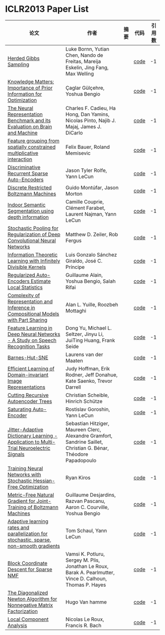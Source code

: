 # ICLR2013 Paper List

|论文|作者|摘要|代码|引用数|
|---|---|---|---|---|
|[Herded Gibbs Sampling](http://arxiv.org/abs/1301.4168)|Luke Bornn, Yutian Chen, Nando de Freitas, Mareija Eskelin, Jing Fang, Max Welling||[code](https://paperswithcode.com/search?q_meta=&q_type=&q=Herded+Gibbs+Sampling)|-1|
|[Knowledge Matters: Importance of Prior Information for Optimization](http://arxiv.org/abs/1301.4083)|Çaglar Gülçehre, Yoshua Bengio||[code](https://paperswithcode.com/search?q_meta=&q_type=&q=Knowledge+Matters:+Importance+of+Prior+Information+for+Optimization)|-1|
|[The Neural Representation Benchmark and its Evaluation on Brain and Machine](http://arxiv.org/abs/1301.3530)|Charles F. Cadieu, Ha Hong, Dan Yamins, Nicolas Pinto, Najib J. Majaj, James J. DiCarlo||[code](https://paperswithcode.com/search?q_meta=&q_type=&q=The+Neural+Representation+Benchmark+and+its+Evaluation+on+Brain+and+Machine)|-1|
|[Feature grouping from spatially constrained multiplicative interaction](http://arxiv.org/abs/1301.3391)|Felix Bauer, Roland Memisevic||[code](https://paperswithcode.com/search?q_meta=&q_type=&q=Feature+grouping+from+spatially+constrained+multiplicative+interaction)|-1|
|[Discriminative Recurrent Sparse Auto-Encoders](http://arxiv.org/abs/1301.3775)|Jason Tyler Rolfe, Yann LeCun||[code](https://paperswithcode.com/search?q_meta=&q_type=&q=Discriminative+Recurrent+Sparse+Auto-Encoders)|-1|
|[Discrete Restricted Boltzmann Machines](http://arxiv.org/abs/1301.3529)|Guido Montúfar, Jason Morton||[code](https://paperswithcode.com/search?q_meta=&q_type=&q=Discrete+Restricted+Boltzmann+Machines)|-1|
|[Indoor Semantic Segmentation using depth information](http://arxiv.org/abs/1301.3572)|Camille Couprie, Clément Farabet, Laurent Najman, Yann LeCun||[code](https://paperswithcode.com/search?q_meta=&q_type=&q=Indoor+Semantic+Segmentation+using+depth+information)|-1|
|[Stochastic Pooling for Regularization of Deep Convolutional Neural Networks](http://arxiv.org/abs/1301.3557)|Matthew D. Zeiler, Rob Fergus||[code](https://paperswithcode.com/search?q_meta=&q_type=&q=Stochastic+Pooling+for+Regularization+of+Deep+Convolutional+Neural+Networks)|-1|
|[Information Theoretic Learning with Infinitely Divisible Kernels](http://arxiv.org/abs/1301.3551)|Luis Gonzalo Sánchez Giraldo, José C. Príncipe||[code](https://paperswithcode.com/search?q_meta=&q_type=&q=Information+Theoretic+Learning+with+Infinitely+Divisible+Kernels)|-1|
|[Regularized Auto-Encoders Estimate Local Statistics](http://arxiv.org/abs/1211.4246)|Guillaume Alain, Yoshua Bengio, Salah Rifai||[code](https://paperswithcode.com/search?q_meta=&q_type=&q=Regularized+Auto-Encoders+Estimate+Local+Statistics)|-1|
|[Complexity of Representation and Inference in Compositional Models with Part Sharing](http://arxiv.org/abs/1301.3560)|Alan L. Yuille, Roozbeh Mottaghi||[code](https://paperswithcode.com/search?q_meta=&q_type=&q=Complexity+of+Representation+and+Inference+in+Compositional+Models+with+Part+Sharing)|-1|
|[Feature Learning in Deep Neural Networks - A Study on Speech Recognition Tasks](http://arxiv.org/abs/1301.3605)|Dong Yu, Michael L. Seltzer, Jinyu Li, JuiTing Huang, Frank Seide||[code](https://paperswithcode.com/search?q_meta=&q_type=&q=Feature+Learning+in+Deep+Neural+Networks+-+A+Study+on+Speech+Recognition+Tasks)|-1|
|[Barnes-Hut-SNE](http://arxiv.org/abs/1301.3342)|Laurens van der Maaten||[code](https://paperswithcode.com/search?q_meta=&q_type=&q=Barnes-Hut-SNE)|-1|
|[Efficient Learning of Domain-invariant Image Representations](http://arxiv.org/abs/1301.3224)|Judy Hoffman, Erik Rodner, Jeff Donahue, Kate Saenko, Trevor Darrell||[code](https://paperswithcode.com/search?q_meta=&q_type=&q=Efficient+Learning+of+Domain-invariant+Image+Representations)|-1|
|[Cutting Recursive Autoencoder Trees](http://arxiv.org/abs/1301.2811)|Christian Scheible, Hinrich Schütze||[code](https://paperswithcode.com/search?q_meta=&q_type=&q=Cutting+Recursive+Autoencoder+Trees)|-1|
|[Saturating Auto-Encoder](http://arxiv.org/abs/1301.3577)|Rostislav Goroshin, Yann LeCun||[code](https://paperswithcode.com/search?q_meta=&q_type=&q=Saturating+Auto-Encoder)|-1|
|[Jitter-Adaptive Dictionary Learning - Application to Multi-Trial Neuroelectric Signals](http://arxiv.org/abs/1301.3611)|Sebastian Hitziger, Maureen Clerc, Alexandre Gramfort, Sandrine Saillet, Christian G. Bénar, Théodore Papadopoulo||[code](https://paperswithcode.com/search?q_meta=&q_type=&q=Jitter-Adaptive+Dictionary+Learning+-+Application+to+Multi-Trial+Neuroelectric+Signals)|-1|
|[Training Neural Networks with Stochastic Hessian-Free Optimization](http://arxiv.org/abs/1301.3641)|Ryan Kiros||[code](https://paperswithcode.com/search?q_meta=&q_type=&q=Training+Neural+Networks+with+Stochastic+Hessian-Free+Optimization)|-1|
|[Metric-Free Natural Gradient for Joint-Training of Boltzmann Machines](http://arxiv.org/abs/1301.3545)|Guillaume Desjardins, Razvan Pascanu, Aaron C. Courville, Yoshua Bengio||[code](https://paperswithcode.com/search?q_meta=&q_type=&q=Metric-Free+Natural+Gradient+for+Joint-Training+of+Boltzmann+Machines)|-1|
|[Adaptive learning rates and parallelization for stochastic, sparse, non-smooth gradients](http://arxiv.org/abs/1301.3764)|Tom Schaul, Yann LeCun||[code](https://paperswithcode.com/search?q_meta=&q_type=&q=Adaptive+learning+rates+and+parallelization+for+stochastic,+sparse,+non-smooth+gradients)|-1|
|[Block Coordinate Descent for Sparse NMF](http://arxiv.org/abs/1301.3527)|Vamsi K. Potluru, Sergey M. Plis, Jonathan Le Roux, Barak A. Pearlmutter, Vince D. Calhoun, Thomas P. Hayes||[code](https://paperswithcode.com/search?q_meta=&q_type=&q=Block+Coordinate+Descent+for+Sparse+NMF)|-1|
|[The Diagonalized Newton Algorithm for Nonnegative Matrix Factorization](http://arxiv.org/abs/1301.3389)|Hugo Van hamme||[code](https://paperswithcode.com/search?q_meta=&q_type=&q=The+Diagonalized+Newton+Algorithm+for+Nonnegative+Matrix+Factorization)|-1|
|[Local Component Analysis](http://arxiv.org/abs/1109.0093)|Nicolas Le Roux, Francis R. Bach||[code](https://paperswithcode.com/search?q_meta=&q_type=&q=Local+Component+Analysis)|-1|
